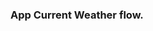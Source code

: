 ### App Current Weather flow.

<div hidden>

@startuml
title 'High Level Design'
skin rose
start

: App Launched;
: Get Current Weather Button Tap;
: Get Current Location;
switch (check Location Permission)
case (denied)
 : Show user prompt and goto settings;
 : Fetch Current Weather from Repo;
 : onResponse Update ViewModel and View;
case (unknown)
 : Ask first time location permission;
 : Fetch Current Weather from Repo;
 : onResponse Update ViewModel and View;
case (authorised)
 : Fetch Current Weather from Repo;
 : onResponse Update ViewModel and View;
endswitch
stop
@enduml

</div>


